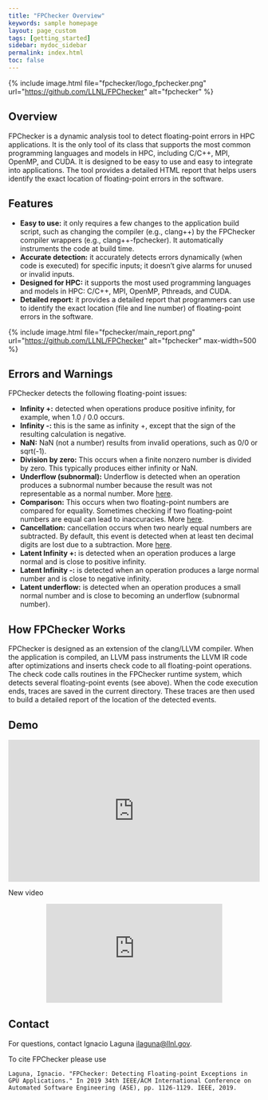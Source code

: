 ```yaml
---
title: "FPChecker Overview"
keywords: sample homepage
layout: page_custom
tags: [getting_started]
sidebar: mydoc_sidebar
permalink: index.html
toc: false
---
```


{% include image.html file="fpchecker/logo_fpchecker.png" url="https://github.com/LLNL/FPChecker" alt="fpchecker" %}

## Overview

FPChecker is a dynamic analysis tool to detect floating-point errors in HPC applications. It is the only tool of its class that supports the most common programming languages and models in HPC, including C/C++, MPI, OpenMP, and CUDA. It is designed to be easy to use and easy to integrate into applications. The tool provides a detailed HTML report that helps users identify the exact location of floating-point errors in the software.

## Features

- **Easy to use:** it only requires a few changes to the application build script, such as changing the compiler (e.g., clang++) by the FPChecker compiler wrappers (e.g., clang++-fpchecker). It automatically instruments the code at build time.
- **Accurate detection:** it accurately detects errors dynamically (when code is executed) for specific inputs; it doesn’t give alarms for unused or invalid inputs. 
- **Designed for HPC:** it supports the most used programming languages and models in HPC: C/C++, MPI, OpenMP, Pthreads, and CUDA.
- **Detailed report:** it provides a detailed report that programmers can use to identify the exact location (file and line number) of floating-point errors in the software.

<!--
{% include image.html file="fpchecker/report-1.png" url="https://github.com/LLNL/FPChecker" alt="fpchecker" max-width=500  %}
-->
{% include image.html file="fpchecker/main_report.png" url="https://github.com/LLNL/FPChecker" alt="fpchecker" max-width=500  %}

## Errors and Warnings

FPChecker detects the following floating-point issues:

- **Infinity +:** detected when operations produce positive infinity, for example, when 1.0 / 0.0 occurs. 
- **Infinity -:** this is the same as infinity +, except that the sign of the resulting calculation is negative.
- **NaN:** NaN (not a number) results from invalid operations, such as 0/0 or sqrt(-1).
- **Division by zero:** This occurs when a finite nonzero number is divided by zero. This typically produces either infinity or NaN.
- **Underflow (subnormal):** Underflow is detected when an operation produces a subnormal number because the result was not representable as a normal number. More [here](/subnormal-numbers.html).
- **Comparison:** This occurs when two floating-point numbers are compared for equality. Sometimes checking if two floating-point numbers are equal can lead to inaccuracies. More [here](https://floating-point-gui.de/errors/comparison/).
- **Cancellation:** cancellation occurs when two nearly equal numbers are subtracted. By default, this event is detected when at least ten decimal digits are lost due to a subtraction. More [here](2021-07-12-dealing-with-cancellation.html).
- **Latent Infinity +:** is detected when an operation produces a large normal and is close to positive infinity.
- **Latent Infinity -:** is detected when an operation produces a large normal number and is close to negative infinity.
- **Latent underflow:** is detected when an operation produces a small normal number and is close to becoming an underflow (subnormal number).

## How FPChecker Works

FPChecker is designed as an extension of the clang/LLVM compiler. When the application is compiled, an LLVM pass instruments the LLVM IR code after optimizations and inserts check code to all floating-point operations. The check code calls routines in the FPChecker runtime system, which detects several floating-point events (see above). When the code execution ends, traces are saved in the current directory. These traces are then used to build a detailed report of the location of the detected events.

## Demo

<div style="padding:56.25% 0 0 0;position:relative;"><iframe src="https://player.vimeo.com/video/1083326382?badge=0&amp;autopause=0&amp;player_id=0&amp;app_id=58479" frameborder="0" allow="autoplay; fullscreen; picture-in-picture; clipboard-write; encrypted-media" style="position:absolute;top:0;left:0;width:100%;height:100%;" title="fpchecker-video-May-2025"></iframe></div><script src="https://player.vimeo.com/api/player.js"></script>

New video

<div style="width: 70%; margin: auto;"> <div style="padding:56.25% 0 0 0;position:relative;">
    <iframe src="https://player.vimeo.com/video/1083326382?badge=0&amp;autopause=0&amp;player_id=0&amp;app_id=58479" frameborder="0" allow="autoplay; fullscreen; picture-in-picture; clipboard-write; encrypted-media" style="position:absolute;top:0;left:0;width:100%;height:100%;" title="fpchecker-video-May-2025"></iframe>
  </div>
</div>
<script src="https://player.vimeo.com/api/player.js"></script>


## Contact
For questions, contact Ignacio Laguna <ilaguna@llnl.gov>.

To cite FPChecker please use

```
Laguna, Ignacio. "FPChecker: Detecting Floating-point Exceptions in GPU Applications." In 2019 34th IEEE/ACM International Conference on Automated Software Engineering (ASE), pp. 1126-1129. IEEE, 2019.
```
